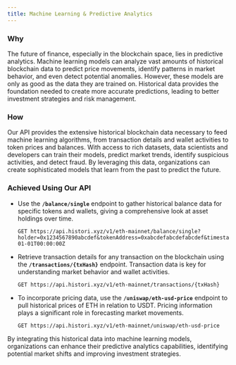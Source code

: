 ```yaml
---
title: Machine Learning & Predictive Analytics
---
```

### Why  
The future of finance, especially in the blockchain space, lies in predictive analytics. Machine learning models can analyze vast amounts of historical blockchain data to predict price movements, identify patterns in market behavior, and even detect potential anomalies. However, these models are only as good as the data they are trained on. Historical data provides the foundation needed to create more accurate predictions, leading to better investment strategies and risk management.

### How  
Our API provides the extensive historical blockchain data necessary to feed machine learning algorithms, from transaction details and wallet activities to token prices and balances. With access to rich datasets, data scientists and developers can train their models, predict market trends, identify suspicious activities, and detect fraud. By leveraging this data, organizations can create sophisticated models that learn from the past to predict the future.

### Achieved Using Our API  
- Use the **`/balance/single`** endpoint to gather historical balance data for specific tokens and wallets, giving a comprehensive look at asset holdings over time.

    ```http
    GET https://api.histori.xyz/v1/eth-mainnet/balance/single?holder=0x1234567890abcdef&tokenAddress=0xabcdefabcdefabcdef&timestamp=2022-01-01T00:00:00Z
    ```

- Retrieve transaction details for any transaction on the blockchain using the **`/transactions/{txHash}`** endpoint. Transaction data is key for understanding market behavior and wallet activities.

    ```http
    GET https://api.histori.xyz/v1/eth-mainnet/transactions/{txHash}
    ```

- To incorporate pricing data, use the **`/uniswap/eth-usd-price`** endpoint to pull historical prices of ETH in relation to USDT. Pricing information plays a significant role in forecasting market movements.

    ```http
    GET https://api.histori.xyz/v1/eth-mainnet/uniswap/eth-usd-price
    ```

By integrating this historical data into machine learning models, organizations can enhance their predictive analytics capabilities, identifying potential market shifts and improving investment strategies.
